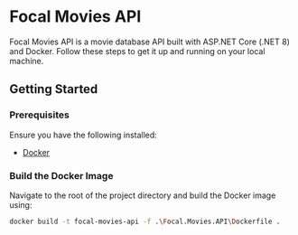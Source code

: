 # Focal Movies API

Focal Movies API is a movie database API built with ASP.NET Core (.NET 8) and Docker. Follow these steps to get it up and running on your local machine.

## Getting Started

### Prerequisites

Ensure you have the following installed:

- [Docker](https://docs.docker.com/get-docker/)

### Build the Docker Image

Navigate to the root of the project directory and build the Docker image using:

```bash
docker build -t focal-movies-api -f .\Focal.Movies.API\Dockerfile .
